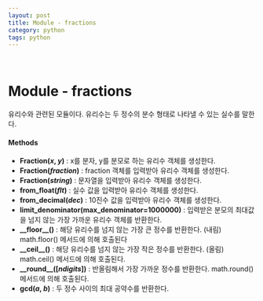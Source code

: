 ```yaml
---
layout: post
title: Module - fractions
category: python
tags: python
---
```


&nbsp;

# Module - fractions

유리수와 관련된 모듈이다. 유리수는 두 정수의 분수 형태로 나타낼 수 있는 실수를 말한다.

#### Methods

- **Fraction(*x*, *y*)** : x를 분자, y를 분모로 하는 유리수 객체를 생성한다.
- **Fraction(*fraction*)** : fraction 객체를 입력받아 유리수 객체를 생성한다.
- **Fraction(*string*)** : 문자열을 입력받아 유리수 객체를 생성한다.
- **from_float(*flt*)** : 실수 값을 입력받아 유리수 객체를 생성한다.
- **from_decimal(*dec*)** : 10진수 값을 입력받아 유리수 객체를 생성한다.
- **limit_denominator(max_denominator=1000000)** : 입력받은 분모의 최대값을 넘지 않는 가장 가까운 유리수 객체를 반환한다.
- **\_\_floor\_\_()** : 해당 유리수를 넘지 않는 가장 큰 정수를 반환한다. (내림) math.floor() 메서드에 의해 호출된다
- **\_\_ceil\_\_()** : 해당 유리수를 넘지 않는 가장 작은 정수를 반환한다. (올림) math.ceil() 메서드에 의해 호출된다.
- **\_\_round\_\_([*ndigits*])** : 반올림해서 가장 가까운 정수를 반환한다. math.round() 메서드에 의해 호출된다.
- **gcd(*a*, *b*)** : 두 정수 사이의 최대 공약수를 반환한다.

